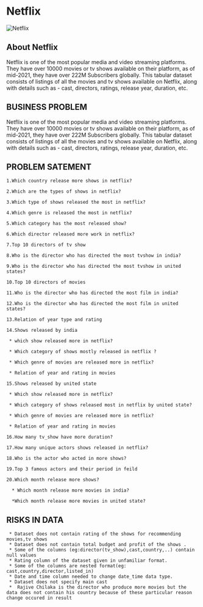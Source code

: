 # Netflix
![Netflix](https://github.com/nayana142/Netflix/assets/120770261/70d10235-d014-43e4-9f3c-2dfb5c6ffd39)

## About Netflix
Netflix is one of the most popular media and video streaming platforms. They have over 
10000 movies or tv shows available on their platform, as of mid-2021, they have over 
222M Subscribers globally. This tabular dataset consists of listings of all the movies and 
tv shows available on Netflix, along with details such as - cast, directors, ratings, release 
year, duration, etc.

## BUSINESS PROBLEM
Netflix is one of the most popular media and video streaming platforms. They have over 10000 movies or tv shows available on their platform, as of mid-2021, they have over 222M Subscribers globally. This tabular dataset consists of listings of all the movies and tv shows available on Netflix, along with details such as - cast, directors, ratings, release year, duration, etc.

## PROBLEM SATEMENT
    1.Which country release more shows in netflix?
    
    2.Which are the types of shows in netflix?
    
    3.Which type of shows released the most in netflix?
    
    4.Which genre is released the most in netflix?
    
    5.Which category has the most released show?
    
    6.Which director released more work in netflix?
    
    7.Top 10 directors of tv show
    
    8.Who is the director who has directed the most tvshow in india?
    
    9.Who is the director who has directed the most tvshow in united states?
    
    10.Top 10 directors of movies
    
    11.Who is the director who has directed the most film in india?
    
    12.Who is the director who has directed the most film in united states?
    
    13.Relation of year type and rating
    
    14.Shows released by india
    
     * which show released more in netflix?
     
     * Which category of shows mostly released in netflix ?
     
     * Which genre of movies are released more in netflix?
     
     * Relation of year and rating in movies 
     
    15.Shows released by united state
    
     * Which show released more in netflix?
     
     * Which category of shows released most in netflix by united state?
     
     * Which genre of movies are released more in netflix?
     
     * Relation of year and rating in movies 
     
    16.How many tv_show have more duration?
    
    17.How many unique actors shows released in netflix?
    
    18.Who is the actor who acted in more shows?
    
    19.Top 3 famous actors and their period in feild
    
    20.Which month release more shows?
    
      * Which month release more movies in india?
      
      *Which month release more movies in united state?​

## RISKS IN DATA
     * Dataset does not contain rating of the shows for recommending movies,tv shows
     * Dataset does not contain total budget and profit of the shows .
     * Some of the columns (eg:director(tv_show),cast,country,..) contain null values
     * Rating column of the dataset given in unfamiliar format.
     * Some of the columns are nested format(eg: cast,country,director,listed_in)
     * Date and time column needed to change date_time data type.
     * Dataset does not specify main cast
     *  Rajive Chilaka is the director who produce more movies but the data does not contain his country because of these particular reason change occured in result
